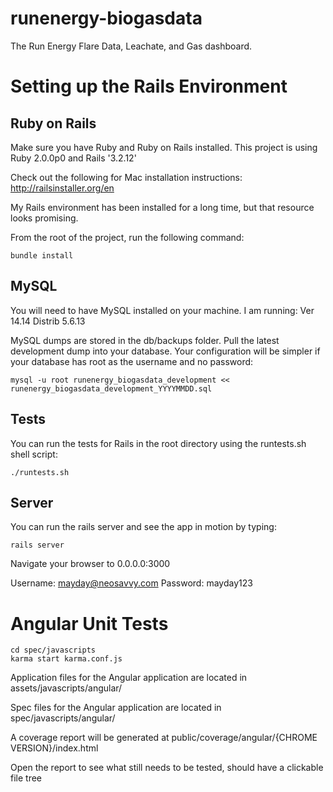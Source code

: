 runenergy-biogasdata
====================

The Run Energy Flare Data, Leachate, and Gas dashboard.

# Setting up the Rails Environment

## Ruby on Rails
Make sure you have Ruby and Ruby on Rails installed. This project is using Ruby 2.0.0p0 and Rails '3.2.12'

Check out the following for Mac installation instructions: http://railsinstaller.org/en

My Rails environment has been installed for a long time, but that resource looks promising.

From the root of the project, run the following command:

```Shell
bundle install
```

## MySQL
You will need to have MySQL installed on your machine. I am running: Ver 14.14 Distrib 5.6.13

MySQL dumps are stored in the db/backups folder. Pull the latest development dump into your database. Your configuration will
be simpler if your database has root as the username and no password:

```Shell
mysql -u root runenergy_biogasdata_development << runenergy_biogasdata_development_YYYYMMDD.sql
```

## Tests
You can run the tests for Rails in the root directory using the runtests.sh shell script:

```Shell
./runtests.sh
```

## Server
You can run the rails server and see the app in motion by typing:

```Shell
rails server
```

Navigate your browser to 0.0.0.0:3000

Username: mayday@neosavvy.com
Password: mayday123



# Angular Unit Tests

```Shell
cd spec/javascripts
karma start karma.conf.js
```

Application files for the Angular application are located in assets/javascripts/angular/

Spec files for the Angular application are located in spec/javascripts/angular/

A coverage report will be generated at public/coverage/angular/{CHROME VERSION}/index.html

Open the report to see what still needs to be tested, should have a clickable file tree

